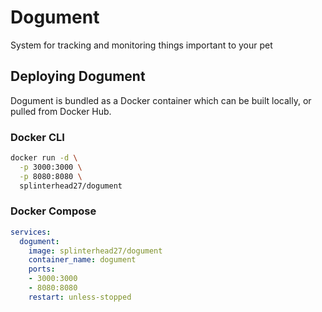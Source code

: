 # Dogument

System for tracking and monitoring things important to your pet

## Deploying Dogument

Dogument is bundled as a Docker container which can be built locally, or pulled from Docker Hub.

### Docker CLI
```sh 
docker run -d \
  -p 3000:3000 \
  -p 8080:8080 \
  splinterhead27/dogument
```

### Docker Compose
```yaml
services:
  dogument:
    image: splinterhead27/dogument
    container_name: dogument
    ports:
    - 3000:3000
    - 8080:8080
    restart: unless-stopped
```
